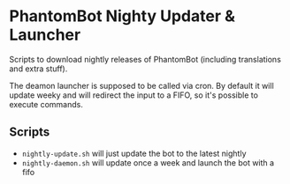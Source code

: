 # PhantomBot Nighty Updater & Launcher

Scripts to download nightly releases of PhantomBot (including translations and extra stuff).

The deamon launcher is supposed to be called via cron. By default it will update weeky and will redirect the input to a FIFO, so it's possible to execute commands.

## Scripts
- `nightly-update.sh` will just update the bot to the latest nightly
- `nightly-daemon.sh` will update once a week and launch the bot with a fifo
